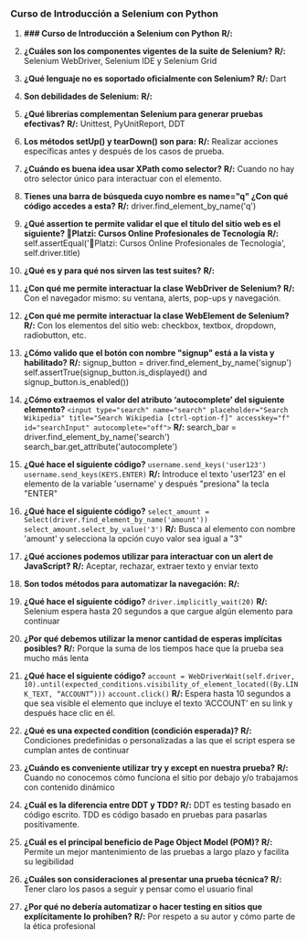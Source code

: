 ### Curso de Introducción a Selenium con Python

1. **### Curso de Introducción a Selenium con Python**
**R/:** 

2. **¿Cuáles son los componentes vigentes de la suite de Selenium?**
**R/:** Selenium WebDriver, Selenium IDE y Selenium Grid

3. **¿Qué lenguaje no es soportado oficialmente con Selenium?**
**R/:** Dart

4. **Son debilidades de Selenium:**
**R/:** 

5. **¿Qué librerías complementan Selenium para generar pruebas efectivas?**
**R/:** Unittest, PyUnitReport, DDT

6. **Los métodos setUp() y tearDown() son para:**
**R/:** Realizar acciones específicas antes y después de los casos de prueba.

7. **¿Cuándo es buena idea usar XPath como selector?**
**R/:** Cuando no hay otro selector único para interactuar con el elemento.

8. **Tienes una barra de búsqueda cuyo nombre es name="q" ¿Con qué código accedes a esta?**
**R/:** driver.find_element_by_name('q')

9. **¿Qué assertion te permite validar el que el título del sitio web es el siguiente? 🚀Platzi: ‎Cursos Online Profesionales de Tecnología**
**R/:** self.assertEqual('🚀Platzi: ‎Cursos Online Profesionales de Tecnología', self.driver.title)

10. **¿Qué es y para qué nos sirven las test suites?**
**R/:** 

11. **¿Con qué me permite interactuar la clase WebDriver de Selenium?**
**R/:** Con el navegador mismo: su ventana, alerts, pop-ups y navegación.

12. **¿Con qué me permite interactuar la clase WebElement de Selenium?**
**R/:** Con los elementos del sitio web: checkbox, textbox, dropdown, radiobutton, etc.

13. **¿Cómo valido que el botón con nombre "signup" está a la vista y habilitado?**
**R/:** signup_button = driver.find_element_by_name('signup') self.assertTrue(signup_button.is_displayed() and signup_button.is_enabled())

14. **¿Cómo extraemos el valor del atributo ‘autocomplete’ del siguiente elemento?**
`<input type="search" name="search" placeholder="Search Wikipedia" title="Search Wikipedia [ctrl-option-f]" accesskey="f" id="searchInput" autocomplete="off">`
**R/:** search_bar = driver.find_element_by_name('search') search_bar.get_attribute('autocomplete')

15. **¿Qué hace el siguiente código?**
`username.send_keys('user123')`
`username.send_keys(KEYS.ENTER)`
**R/:** Introduce el texto 'user123' en el elemento de la variable 'username' y después "presiona" la tecla "ENTER"

16. **¿Qué hace el siguiente código?**
`select_amount = Select(driver.find_element_by_name('amount'))`
`select_amount.select_by_value('3')`
**R/:** Busca al elemento con nombre 'amount' y selecciona la opción cuyo valor sea igual a "3"

17. **¿Qué acciones podemos utilizar para interactuar con un alert de JavaScript?**
**R/:** Aceptar, rechazar, extraer texto y enviar texto

18. **Son todos métodos para automatizar la navegación:**
**R/:**  

19. **¿Qué hace el siguiente código?**
`driver.implicitly_wait(20)`
**R/:**  Selenium espera hasta 20 segundos a que cargue algún elemento para continuar

20. **¿Por qué debemos utilizar la menor cantidad de esperas implícitas posibles?**
**R/:**  Porque la suma de los tiempos hace que la prueba sea mucho más lenta

21. **¿Qué hace el siguiente código?**
`account = WebDriverWait(self.driver, 10).until(expected_conditions.visibility_of_element_located((By.LINK_TEXT, “ACCOUNT”)))`
`account.click()`
**R/:**  Espera hasta 10 segundos a que sea visible el elemento que incluye el texto ‘ACCOUNT’ en su link y después hace clic en él.

22. **¿Qué es una expected condition (condición esperada)?**
**R/:**  Condiciones predefinidas o personalizadas a las que el script espera se cumplan antes de continuar

23. **¿Cuándo es conveniente utilizar try y except en nuestra prueba?**
**R/:**  Cuando no conocemos cómo funciona el sitio por debajo y/o trabajamos con contenido dinámico

24. **¿Cuál es la diferencia entre DDT y TDD?**
**R/:**  DDT es testing basado en código escrito. TDD es código basado en pruebas para pasarlas positivamente.

25. **¿Cuál es el principal beneficio de Page Object Model (POM)?**
**R/:**  Permite un mejor mantenimiento de las pruebas a largo plazo y facilita su legibilidad

26. **¿Cuáles son consideraciones al presentar una prueba técnica?**
**R/:**  Tener claro los pasos a seguir y pensar como el usuario final

27. **¿Por qué no debería automatizar o hacer testing en sitios que explícitamente lo prohíben?**
**R/:**  Por respeto a su autor y cómo parte de la ética profesional